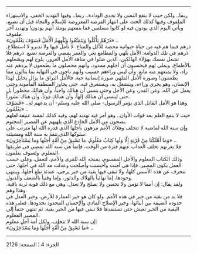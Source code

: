 ------------------------------------------------------------------------

ربما.. ولكن حيث لا ينفع التمني ولا تجدي الودادة.. ربما.. وفيها التهديد
الخفي، والاستهزاء الملفوف وفيها كذلك الحث على انتهاز الفرصة المعروضة
للإسلام والنجاة قبل أن تضيع، ويأتي اليوم الذي يودون فيه لو كانوا مسلمين
فما ينفعهم يومئذ أنهم يودون! وتهديد آخر ملفوف:  
«ذَرْهُمْ يَأْكُلُوا وَيَتَمَتَّعُوا وَيُلْهِهِمُ الْأَمَلُ فَسَوْفَ يَعْلَمُونَ» ..  
ذرهم فيما هم فيه من حياة حيوانية محضة للأكل والمتاع. لا تأمل فيها ولا
تدبرو لا استطلاع. ذرهم في تلك الدوامة: الأمل يلهي والمطامع تغر، والعمر
يمضي والفرصة تضيع. ذرهم فلا تشغل نفسك بهؤلاء الهالكين، الذين ضلوا في
متاهة الأمل الغرور، يلوح لهم ويشغلهم بالأطماع، ويملي لهم فيحسبون أن
أجلهم ممدود، وأنهم محصلون ما يطمعون لا يردهم عنه راد، ولا يمنعهم منه
مانع. وأن ليس وراءهم حسيب وأنهم ناجون في النهاية بما ينالون مما يطعمون!
وصورة الأمل الملهي صورة إنسانية حية. فالأمل البراق ما يزال يخايل لهذا
الإنسان، وهو يجري وراءه، وينشغل به، ويستغرق فيه، حتى يجاوز المنطقة
المأمونة وحتى يغفل عن الله، وعن القدر، وعن الأجل وحتى ينسى أن هنالك
واجباً، وأن هنالك محظوراً بل حتى لينسى أن هنالك إلهاً، وأن هنالك موتاً، وأن
هناك نشوراً.  
وهذا هو الأمل القاتل الذي يؤمر الرسول- صلى الله عليه وسلم- أن يدعهم له..
«فَسَوْفَ يَعْلَمُونَ» ..  
حيث لا ينفع العلم بعد فوات الأوان.. وهو أمر فيه تهديد لهم، وفيه كذلك
لمسة عنيفة لعلهم يصحون من الأمل الخادع الذي يلهيهم عن المصير المحتوم.  
وإن سنة الله لماضية لا تتخلف وهلاك الأمم مرهون بأجلها الذي قدره الله لها
مترتب على سلوكها الذي تنفذ به سنة الله ومشيئته:  
«وَما أَهْلَكْنا مِنْ قَرْيَةٍ إِلَّا وَلَها كِتابٌ مَعْلُومٌ، ما تَسْبِقُ مِنْ أُمَّةٍ أَجَلَها وَما
يَسْتَأْخِرُونَ» ..  
فلا يغرنهم تخلف العذاب عنهم فترة من الوقت، فإنما هي سنة الله تمضي في
طريقها المعلوم. ولسوف يعلمون.  
وذلك الكتاب المعلوم والأجل المقسوم، يمنحه الله للقرى والأمم، لتعمل، وعلى
حسب العمل يكون المصير. فإذا هي آمنت وأحسنت وأصلحت وعدلت مد الله في
أجلها، حتى تنحرف عن هذه الأسس كلها، ولا تبقى فيها بقية من خير يرجى،
عندئذ تبلغ أجلها، وينتهي وجودها، إما نهائياً بالهلاك والدثور، وإما وقتياً
بالضعف والذبول.  
ولقد يقال: إن أمما لا تؤمن ولا تحسن ولا تصلح ولا تعدل. وهي مع ذلك قوية
ثرية باقية. وهذا وهم.  
فلا بد من بقية من خير في هذه الأمم. ولو كان هو خير العمارة للأرض، وخير
العدل في حدوده الضيقة بين أبنائها، وخير الإصلاح المادي والإحسان المحدود
بحدودها. فعلى هذه البقية من الخير تعيش حتى تستنفدها فلا تبقى فيها من
الخير بقية. ثم تنتهي حتماً إلى المصير المعلوم.  
إن سنة الله لا تتخلف. ولكل أمة أجل معلوم:  
«ما تَسْبِقُ مِنْ أُمَّةٍ أَجَلَها وَما يَسْتَأْخِرُونَ» ..

------------------------------------------------------------------------

الجزء: 4 ¦ الصفحة: 2126
